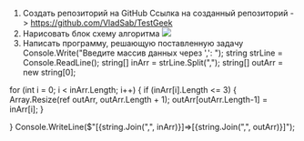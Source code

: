 1. Создать репозиторий на GitHub
Ссылка на созданный репозиторий -> https://github.com/VladSab/TestGeek
2. Нарисовать блок схему алгоритма
![](pictureBox1.jpg)
4. Написать программу, решающую поставленную задачу
Console.Write("Введите массив данных через ',': ");
string strLine = Console.ReadLine();
string[] inArr = strLine.Split(",");
string[] outArr = new string[0];

for (int i = 0; i < inArr.Length; i++)
{
    if (inArr[i].Length <= 3)
    {
        Array.Resize(ref outArr, outArr.Length + 1);
        outArr[outArr.Length-1] = inArr[i];
    }

}
Console.WriteLine($"[{string.Join(",", inArr)}]=>[{string.Join(",", outArr)}]");
